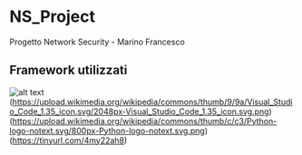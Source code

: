 # NS_Project
Progetto Network Security - Marino Francesco

## Framework utilizzati
![alt text](https://cdn.iconscout.com/icon/free/png-256/docker-2752207-2285024.png)(https://upload.wikimedia.org/wikipedia/commons/thumb/9/9a/Visual_Studio_Code_1.35_icon.svg/2048px-Visual_Studio_Code_1.35_icon.svg.png)
(https://upload.wikimedia.org/wikipedia/commons/thumb/c/c3/Python-logo-notext.svg/800px-Python-logo-notext.svg.png)
(https://tinyurl.com/4my22ah8)
